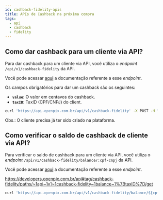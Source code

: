 ```yaml
---
id: cashback-fidelity-apis
title: APIs de Cashback na próxima compra
tags:
  - api
  - cashback
  - fidelity
---
```


## Como dar cashback para um cliente via API?

Para dar cashback para um cliente via API, você utiliza o _endpoint_ `/api/v1/cashback-fidelity` da API.

Você pode acessar [aqui](https://developers.openpix.com.br/api#tag/cashback-fidelity/paths/~1api~1v1~1cashback-fidelity/post)
a documentação referente a esse _endpoint_.

Os campos obrigatórios para dar um cashback são os seguintes:

- **`value`**: O valor em centavos do cashback.
- **`taxID`**: TaxID (CPF/CNPJ) do client.

```bash
curl 'https://api.openpix.com.br/api/v1/cashback-fidelity' -X POST -H "Accept: application/json" -H "Content-Type: application/json" -H "user-agent: node-fetch" --data-binary '{"taxID":"cpf-cnpj","value":1500}
```

Obs.: O cliente precisa já ter sido criado na plataforma.

## Como verificar o saldo de cashback de cliente via API?

Para verificar o saldo de cashback para um cliente via API, você utiliza o _endpoint_ `/api/v1/cashback-fidelity/balance/:cpf-cnpj` da API.

Você pode acessar [aqui](https://developers.openpix.com.br/api#tag/cashback-fidelity/paths/~1api~1v1~1cashback-fidelity~1balance~1%7BtaxID%7D/get)
a documentação referente a esse _endpoint_.

https://developers.openpix.com.br/api#tag/cashback-fidelity/paths/~1api~1v1~1cashback-fidelity~1balance~1%7BtaxID%7D/get

```bash
curl 'https://api.openpix.com.br/api/v1/cashback-fidelity/balance/${cpf-cnpj}/balance' -X POST -H "Accept: application/json" -H "Content-Type: application/json" -H "user-agent: node-fetch" --data-binary '{"taxID":"cpf-cnpj","value":1500}
```